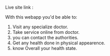 Live site link :

With this webapp you'd be able to:

1. Visit any specialize doctor.
2. Take service online from doctor.
3. you can contact the authorities.
4. Get any health done in physical appearence.
5. know Overall your health state.
